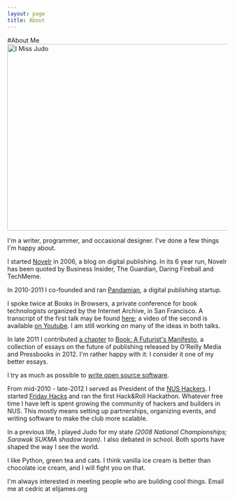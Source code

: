 ```yaml
---
layout: page
title: About 
---
```


#About Me
<img src="http://farm4.staticflickr.com/3162/3098073926_5e963bd790_z.jpg" width="640" height="427" alt="I Miss Judo">

I'm a writer, programmer, and occasional designer. I've done a few things I'm happy about.

I started [Novelr](http://www.novelr.com) in 2006, a blog on digital publishing. In its 6 year run, Novelr has been quoted by Business Insider, The Guardian, Daring Fireball and TechMeme. 

In 2010-2011 I co-founded and ran [Pandamian](http://pandamian.com), a digital publishing startup.

I spoke twice at Books in Browsers, a private conference for book technologists organized by the Internet Archive, in San Francisco. A transcript of the first talk may be found [here](http://www.novelr.com/2010/10/24/pandamian-a-publishing-support-layer); a video of the second is available [on Youtube](http://www.youtube.com/watch?v=mfsLORO7OAU). I am still working on many of the ideas in both talks.

In late 2011 I contributed [a chapter](http://book.pressbooks.com/chapter/web-literature-eli-james) to [Book: A Futurist's Manifesto](http://book.pressbooks.com/), a collection of essays on the future of publishing released by O'Reilly Media and Pressbooks in 2012. I'm rather happy with it: I consider it one of my better essays.

I try as much as possible to [write open source
software](https://github.com/ejamesc).

From mid-2010 - late-2012 I served as President of the [NUS Hackers](http://nushackers.org/). I started [Friday Hacks](http://nushackers.org/fridayhacks/) and ran the first Hack&Roll Hackathon. Whatever free time I have left is spent growing the community of hackers and builders in NUS. This mostly means setting up partnerships, organizing events, and writing software to make the club more scalable.

In a previous life, I played Judo for my state _(2008 National Championships; Sarawak SUKMA shadow team)_. I also debated in school. Both sports have shaped the way I see the world.

I like Python, green tea and cats. I think vanilla ice cream is better than chocolate ice cream, and I will fight you on that.

I'm always interested in meeting people who are building cool things. Email me at cedric at elijames.org

